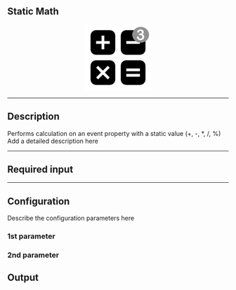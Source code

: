 ## Static Math

<p align="center"> 
    <img src="icon.png" width="150px;" class="pe-image-documentation"/>
</p>

***

## Description

Performs calculation on an event property with a static value (+, -, *, /, %)
Add a detailed description here

***

## Required input


***

## Configuration

Describe the configuration parameters here

### 1st parameter


### 2nd parameter

## Output